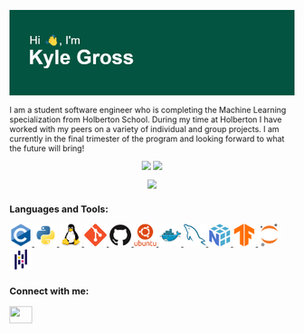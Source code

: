 [![MasterHead](./header.png)](https://github.com/kyle-gross)

I am a student software engineer who is completing the Machine Learning specialization from Holberton School. During my time at Holberton I have worked with my peers on a variety of individual and group projects. I am currently in the final trimester of the program and looking forward to what the future will bring!

<p align="center">
<img src="https://github-readme-stats.vercel.app/api?username=kyle-gross&theme=dark" width="420">
<img src="https://github-readme-stats.vercel.app/api/top-langs/?username=kyle-gross&layout=compact&theme=dark">
</p>

<p align="center">
<img src = "https://github-readme-streak-stats.herokuapp.com/?user=kyle-gross&theme=dark">
</p>

<h3 align="left">Languages and Tools:</h3>
<p align="left">

<a href="https://www.cprogramming.com/" target="_blank"> <img src="https://github.com/devicons/devicon/blob/master/icons/c/c-original.svg" alt="c" width="40" height="40"/> </a>
<a href="https://www.python.org" target="_blank"> <img src="https://github.com/devicons/devicon/blob/master/icons/python/python-original.svg" alt="python" width="40" height="40"/> </a>
<a href="https://www.linux.org/" target="_blank"> <img src="https://github.com/devicons/devicon/blob/master/icons/linux/linux-original.svg" alt="linux" width="40" height="40"/> </a>
<a href="https://git-scm.com/" target="_blank"> <img src="https://github.com/devicons/devicon/blob/master/icons/git/git-original.svg" alt="git" width="40" height="40"/> </a>
<a href="https://github.com" target="_blank"> <img src="https://github.com/devicons/devicon/blob/master/icons/github/github-original.svg" alt="github" width="40" height="40"/> </a>
<a href="https://ubuntu.com/"> <img src="https://github.com/devicons/devicon/blob/master/icons/ubuntu/ubuntu-plain-wordmark.svg" alt="ubuntu" width="40" height="40"/> </a>
<a href="https://www.docker.com/"> <img src="https://github.com/devicons/devicon/blob/master/icons/docker/docker-original.svg" alt="docker" width="40" height="40"/> </a>
<a href="https://www.mysql.com/"> <img src="https://github.com/devicons/devicon/blob/master/icons/mysql/mysql-original.svg" alt="mysql" width="40" height="40"/> </a>
<a href="https://numpy.org/"> <img src="https://github.com/devicons/devicon/blob/master/icons/numpy/numpy-original.svg" alt="numpy" width="40" height="40"/> </a>
<a href="https://www.tensorflow.org/" target="_blank"> <img src="https://github.com/devicons/devicon/blob/master/icons/tensorflow/tensorflow-original.svg" alt="tensorflow" width="40" height="40"/> </a>
<a href="https://jupyter.org/"> <img src="https://github.com/devicons/devicon/blob/master/icons/jupyter/jupyter-original.svg" alt="jupyter" width="40" height="40"/> </a>
<a href="https://pandas.pydata.org/"> <img src="https://github.com/devicons/devicon/blob/master/icons/pandas/pandas-original.svg" alt="pandas" width="40" height="40"/> </a>

</p>

<h3 align="left">Connect with me:</h3>
<p align="left">

<a href="https://www.linkedin.com/in/kyle-gross-swe/" target="blank"><img align="center" src="https://cdn.jsdelivr.net/npm/simple-icons@3.0.1/icons/linkedin.svg" alt="" height="30" width="40" /></a>
</p>

<!--
**kyle-gross/kyle-gross** is a ✨ _special_ ✨ repository because its `README.md` (this file) appears on your GitHub profile.

Here are some ideas to get you started:

- 🔭 I’m currently working on ...
- 🌱 I’m currently learning ...
- 👯 I’m looking to collaborate on ...
- 🤔 I’m looking for help with ...
- 💬 Ask me about ...
- 📫 How to reach me: ...
- 😄 Pronouns: ...
- ⚡ Fun fact: ...
-->
